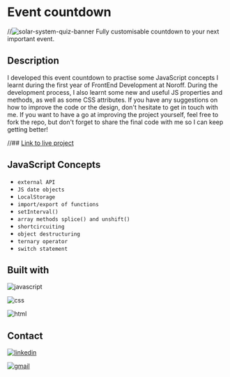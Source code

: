 # Event countdown
//![solar-system-quiz-banner](https://user-images.githubusercontent.com/76968122/175547611-4e8431d6-00d4-4af5-bcd8-78584997032f.jpg)
Fully customisable countdown to your next important event.

## Description

I developed this event countdown to practise some JavaScript concepts I learnt during the first year of FrontEnd Development at Noroff. During the development process, I also learnt some new and useful JS properties and methods, as well as some CSS attributes. If you have any suggestions on how to improve the code or the design, don't hesitate to get in touch with me. If you want to have a go at improving the project yourself, feel free to fork the repo, but don't forget to share the final code with me so I can keep getting better!


//## [Link to live project](https://ss-quiz.netlify.app/)


## JavaScript Concepts
- ```external API```
- ```JS date objects```
- ```LocalStorage```
- ```import/export of functions```
- ```setInterval()```
- ```array methods splice() and unshift()```
- ```shortcircuiting```
- ```object destructuring```
- ```ternary operator```
- ```switch statement```

## Built with

![javascript](https://img.shields.io/badge/JavaScript-323330?style=for-the-badge&logo=javascript&logoColor=F7DF1E)

![css](https://img.shields.io/badge/CSS3-1572B6?style=for-the-badge&logo=css3&logoColor=white)

![html](https://img.shields.io/badge/HTML5-E34F26?style=for-the-badge&logo=html5&logoColor=white)


## Contact

[![linkedin](https://img.shields.io/badge/LinkedIn-0077B5?style=for-the-badge&logo=linkedin&logoColor=white)](https://www.linkedin.com/in/melisa-zorraindo-81719618b/)

[![gmail](https://img.shields.io/badge/Gmail-D14836?style=for-the-badge&logo=gmail&logoColor=white)](mailto:melisa.zorraindo@gmail.com)
